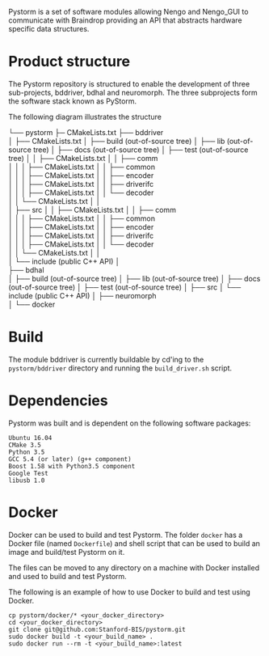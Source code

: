 Pystorm is a set of software modules allowing Nengo and Nengo_GUI to 
communicate with Braindrop providing an API that abstracts hardware 
specific data structures.

# Product structure

The Pystorm repository is structured to enable the development of three 
sub-projects, bddriver, bdhal and neuromorph. The three subprojects form
the software stack known as PyStorm.

The following diagram illustrates the structure

└── pystorm
    ├─  CMakeLists.txt
    ├── bddriver                    
    │   ├── CMakeLists.txt
    │   ├── build                   (out-of-source tree)
    │   ├── lib                     (out-of-source tree)
    │   ├── docs                    (out-of-source tree)
    │   ├── test                    (out-of-source tree)
    │   │   ├── CMakeLists.txt
    │   │   ├── comm                
    │   │   │   ├── CMakeLists.txt
    │   │   ├── common              
    │   │   │   ├── CMakeLists.txt
    │   │   ├── encoder             
    │   │   │   ├── CMakeLists.txt
    │   │   ├── driverifc           
    │   │   │   ├── CMakeLists.txt
    │   │   └── decoder             
    │   │       └── CMakeLists.txt
    │   │       
    │   ├── src
    │   │   ├── CMakeLists.txt
    │   │   ├── comm                
    │   │   │   ├── CMakeLists.txt
    │   │   ├── common              
    │   │   │   ├── CMakeLists.txt
    │   │   ├── encoder             
    │   │   │   ├── CMakeLists.txt
    │   │   ├── driverifc           
    │   │   │   ├── CMakeLists.txt
    │   │   └── decoder             
    │   │       └── CMakeLists.txt
    │   │       
    │   └── include                 (public C++ API)
    │  
    ├── bdhal                       
    │   ├── build                   (out-of-source tree)
    │   ├── lib                     (out-of-source tree)
    │   ├── docs                    (out-of-source tree)
    │   ├── test                    (out-of-source tree)
    │   ├── src
    │   └── include                 (public C++ API)
    │
    ├── neuromorph                  
    │
    └── docker                  

# Build

The module bddriver is currently buildable by cd'ing to the 
`pystorm/bddriver` directory and running the `build_driver.sh` script.

# Dependencies

Pystorm was built and is dependent on the following software packages:

    Ubuntu 16.04 
    CMake 3.5           
    Python 3.5 
    GCC 5.4 (or later) (g++ component)
    Boost 1.58 with Python3.5 component
    Google Test
    libusb 1.0

# Docker

Docker can be used to build and test Pystorm. The folder `docker` has a 
Docker file (named `Dockerfile`) and shell script that can be used to build 
an image and build/test Pystorm on it.

The files can be moved to any directory on a machine with Docker installed and
used to build and test Pystorm.

The following is an example of how to use Docker to build and test using 
Docker.

    cp pystorm/docker/* <your_docker_directory>
    cd <your_docker_directory>
    git clone git@github.com:Stanford-BIS/pystorm.git
    sudo docker build -t <your_build_name> .
    sudo docker run --rm -t <your_build_name>:latest
